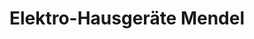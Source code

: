 ---
title: "Elektro-Hausgeräte Mendel"
url: /ruelzheim/elektro-hausgeraete-mendel/
shop: Wäscherei
---